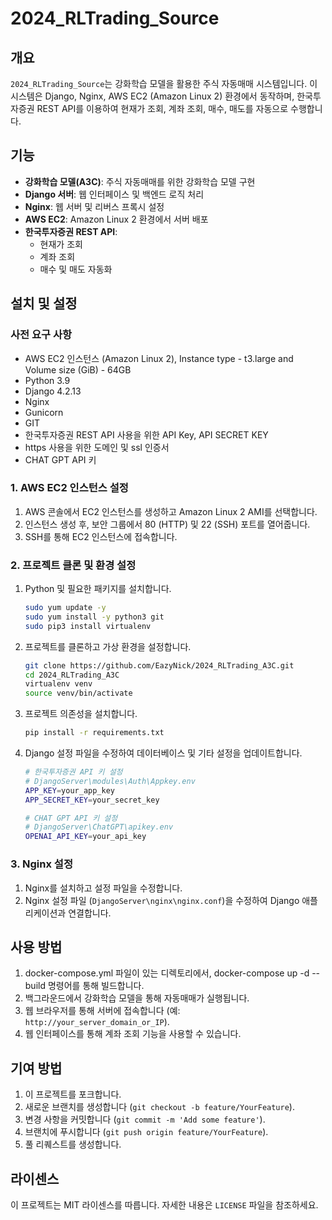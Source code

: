 # 2024_RLTrading_Source

## 개요
`2024_RLTrading_Source`는 강화학습 모델을 활용한 주식 자동매매 시스템입니다. 이 시스템은 Django, Nginx, AWS EC2 (Amazon Linux 2) 환경에서 동작하며, 한국투자증권 REST API를 이용하여 현재가 조회, 계좌 조회, 매수, 매도를 자동으로 수행합니다.

## 기능
- **강화학습 모델(A3C)**: 주식 자동매매를 위한 강화학습 모델 구현
- **Django 서버**: 웹 인터페이스 및 백엔드 로직 처리
- **Nginx**: 웹 서버 및 리버스 프록시 설정
- **AWS EC2**: Amazon Linux 2 환경에서 서버 배포
- **한국투자증권 REST API**:
  - 현재가 조회
  - 계좌 조회
  - 매수 및 매도 자동화

## 설치 및 설정

### 사전 요구 사항
- AWS EC2 인스턴스 (Amazon Linux 2), Instance type - t3.large and Volume size (GiB) - 64GB
- Python 3.9
- Django 4.2.13
- Nginx
- Gunicorn
- GIT
- 한국투자증권 REST API 사용을 위한 API Key, API SECRET KEY
- https 사용을 위한 도메인 및 ssl 인증서
- CHAT GPT API 키

### 1. AWS EC2 인스턴스 설정
1. AWS 콘솔에서 EC2 인스턴스를 생성하고 Amazon Linux 2 AMI를 선택합니다.
2. 인스턴스 생성 후, 보안 그룹에서 80 (HTTP) 및 22 (SSH) 포트를 열어줍니다.
3. SSH를 통해 EC2 인스턴스에 접속합니다.

### 2. 프로젝트 클론 및 환경 설정
1. Python 및 필요한 패키지를 설치합니다.
    ```bash
    sudo yum update -y
    sudo yum install -y python3 git
    sudo pip3 install virtualenv
    ```

2. 프로젝트를 클론하고 가상 환경을 설정합니다.
    ```bash
    git clone https://github.com/EazyNick/2024_RLTrading_A3C.git
    cd 2024_RLTrading_A3C
    virtualenv venv
    source venv/bin/activate
    ```

3. 프로젝트 의존성을 설치합니다.
    ```bash
    pip install -r requirements.txt
    ```

4. Django 설정 파일을 수정하여 데이터베이스 및 기타 설정을 업데이트합니다.
    ```bash
    # 한국투자증권 API 키 설정
    # DjangoServer\modules\Auth\Appkey.env
    APP_KEY=your_app_key
    APP_SECRET_KEY=your_secret_key

    # CHAT GPT API 키 설정
    # DjangoServer\ChatGPT\apikey.env
    OPENAI_API_KEY=your_api_key
    ```

### 3. Nginx 설정
1. Nginx를 설치하고 설정 파일을 수정합니다.
2. Nginx 설정 파일 (`DjangoServer\nginx\nginx.conf`)을 수정하여 Django 애플리케이션과 연결합니다.

## 사용 방법
1. docker-compose.yml 파일이 있는 디렉토리에서, docker-compose up -d --build 명령어를 통해 빌드합니다.
2. 백그라운드에서 강화학습 모델을 통해 자동매매가 실행됩니다.
3. 웹 브라우저를 통해 서버에 접속합니다 (예: `http://your_server_domain_or_IP`).
4. 웹 인터페이스를 통해 계좌 조회 기능을 사용할 수 있습니다.

## 기여 방법
1. 이 프로젝트를 포크합니다.
2. 새로운 브랜치를 생성합니다 (`git checkout -b feature/YourFeature`).
3. 변경 사항을 커밋합니다 (`git commit -m 'Add some feature'`).
4. 브랜치에 푸시합니다 (`git push origin feature/YourFeature`).
5. 풀 리퀘스트를 생성합니다.

## 라이센스
이 프로젝트는 MIT 라이센스를 따릅니다. 자세한 내용은 `LICENSE` 파일을 참조하세요.
